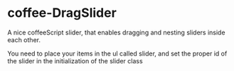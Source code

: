 coffee-DragSlider
=================

A nice coffeeScript slider, that enables dragging and nesting sliders inside each other.

You need to place your items in the ul called slider, and set the proper id of the slider in the initialization of the slider class
